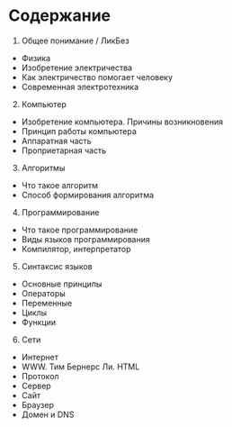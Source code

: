 # Содержание


1. Общее понимание / ЛикБез
  * Физика
  * Изобретение электричества
  * Как электричество помогает человеку
  * Современная электротехника
2. Компьютер
  * Изобретение компьютера. Причины возникновения
  * Принцип работы компьютера
  * Аппаратная часть
  * Проприетарная часть
3. Алгоритмы
  * Что такое алгоритм
  * Способ формирования алгоритма
4. Программирование
  * Что такое программирование
  * Виды языков программирования
  * Компилятор, интерпретатор
5. Синтаксис языков
  * Основные принципы
  * Операторы
  * Переменные
  * Циклы
  * Функции
6. Сети
  * Интернет
  * WWW. Тим Бернерс Ли. HTML
  * Протокол
  * Сервер
  * Сайт
  * Браузер
  * Домен и DNS
